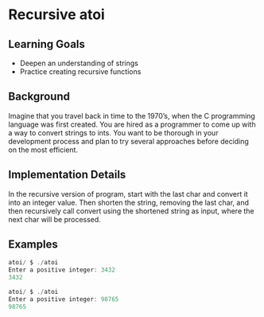 
# Recursive atoi

## Learning Goals

- Deepen an understanding of strings
- Practice creating recursive functions
## Background

Imagine that you travel back in time to the 1970’s, when the C programming language was first created. You are hired as a programmer to come up with a way to convert strings to ints. You want to be thorough in your development process and plan to try several approaches before deciding on the most efficient.

## Implementation Details

In the recursive version of program, start with the last char and convert it into an integer value. Then shorten the string, removing the last char, and then recursively call convert using the shortened string as input, where the next char will be processed.

## Examples

```javascript
atoi/ $ ./atoi
Enter a positive integer: 3432
3432
```

```javascript
atoi/ $ ./atoi
Enter a positive integer: 98765
98765
```

